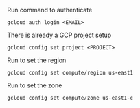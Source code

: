 Run command to authenticate

```
gcloud auth login <EMAIL>
```

There is already a GCP project setup
```
gcloud config set project <PROJECT>
```

Run to set the region
```
gcloud config set compute/region us-east1
```

Run to set the zone
```
gcloud config set compute/zone us-east1-c
```